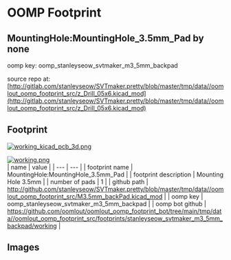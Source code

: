 # OOMP Footprint  
## MountingHole:MountingHole_3.5mm_Pad  by none  
  
oomp key: oomp_stanleyseow_svtmaker_m3_5mm_backpad  
  
source repo at: [http://gitlab.com/stanleyseow/SVTmaker.pretty/blob/master/tmp/data//oomlout_oomp_footprint_src/z_Drill_05x6.kicad_mod](http://gitlab.com/stanleyseow/SVTmaker.pretty/blob/master/tmp/data//oomlout_oomp_footprint_src/z_Drill_05x6.kicad_mod)  
## Footprint  
  
[![working_kicad_pcb_3d.png](working_kicad_pcb_3d_600.png)](working_kicad_pcb_3d.png)  
  
[![working.png](working_600.png)](working.png)  
| name | value | 
| --- | --- | 
| footprint name | MountingHole:MountingHole_3.5mm_Pad | 
| footprint description | Mounting Hole 3.5mm | 
| number of pads | 1 | 
| github path | http://github.com/stanleyseow/SVTmaker.pretty/blob/master/tmp/data//oomlout_oomp_footprint_src/M3.5mm_backPad.kicad_mod | 
| oomp key | oomp_stanleyseow_svtmaker_m3_5mm_backpad | 
| oomp bot github | https://github.com/oomlout/oomlout_oomp_footprint_bot/tree/main/tmp/data//oomlout_oomp_footprint_src/footprints/stanleyseow_svtmaker_m3_5mm_backpad/working | 
## Images  
